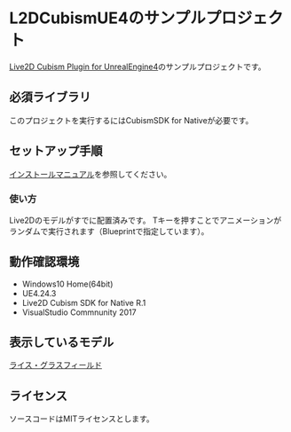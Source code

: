 # L2DCubismUE4のサンプルプロジェクト

[Live2D Cubism Plugin for UnrealEngine4](https://github.com/demuyan/L2DCubismUE4.git)のサンプルプロジェクトです。

## 必須ライブラリ

このプロジェクトを実行するにはCubismSDK for Nativeが必要です。

## セットアップ手順

[インストールマニュアル](Docs/Install.ja.md)を参照してください。

### 使い方

Live2Dのモデルがすでに配置済みです。
Tキーを押すことでアニメーションがランダムで実行されます（Blueprintで指定しています）。

## 動作確認環境

 - Windows10 Home(64bit)
 - UE4.24.3
 - Live2D Cubism SDK for Native R.1
 - VisualStudio Commnunity 2017

## 表示しているモデル

[ライス・グラスフィールド](https://www.live2d.com/download/sample-data/)

## ライセンス

ソースコードはMITライセンスとします。
